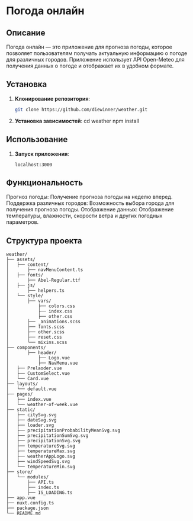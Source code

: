 # Погода онлайн

## Описание

Погода онлайн — это приложение для прогноза погоды, которое позволяет пользователям получать актуальную информацию о погоде для различных городов. Приложение использует API Open-Meteo для получения данных о погоде и отображает их в удобном формате.

## Установка

1. **Клонирование репозитория**:
   ```bash
   git clone https://github.com/diewinner/weather.git

2. **Установка зависимостей**:
   cd weather
   npm install

## Использование
1. **Запуск приложения**:
   ```npm run dev
   localhost:3000

## Функциональность
Прогноз погоды: Получение прогноза погоды на неделю вперед.
Поддержка различных городов: Возможность выбора города для получения прогноза погоды.
Отображение данных: Отображение температуры, влажности, скорости ветра и других погодных параметров.

## Структура проекта
```
weather/
├── assets/
│   ├── content/
│       ├── navMenuContent.ts
│   ├── fonts/
│       ├── Abel-Regular.ttf
│   ├── js/
│       ├── helpers.ts
│   └── style/
│       ├── vars/
│           ├── colors.css
│           ├── index.css
│           ├── other.css
│       ├── _animations.scss
│       ├── fonts.scss
│       ├── other.scss
│       ├── reset.css
│       └── mixins.scss
├── components/
│       ├── header/
│           ├── Logo.vue
│           ├── NavMenu.vue
│   ├── Prelaoder.vue
│   ├── CustomSelect.vue
│   └── Card.vue
├── layouts/
│   └── default.vue
├── pages/
│   ├── index.vue
│   └── weather-of-week.vue
├── static/
│   ├── citySvg.svg
│   ├── dateSvg.svg
│   ├── loader.svg
│   ├── precipitationProbabilityMeanSvg.svg
│   ├── precipitationSumSvg.svg
│   ├── precipitationSvg.svg
│   ├── temperatureSvg.svg
│   ├── temperatureMax.svg
│   ├── weatherAppLogo.svg
│   ├── windSpeedSvg.svg
│   └── temperatureMin.svg
├── store/
│   └── modules/
│       ├── API.ts
│       ├── index.ts
│       ├── IS_LOADING.ts
├── app.vue
├── nuxt.config.ts
├── package.json
└── README.md
